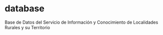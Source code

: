 # database
Base de Datos del Servicio de Información y Conocimiento de Localidades Rurales y su Territorio
